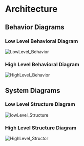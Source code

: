 # Architecture

## Behavior Diagrams


### Low Level Behavioral Diagram


![LowLevel_Behavior](https://user-images.githubusercontent.com/65659795/120634699-2da0ab00-c489-11eb-8b6d-b9c00e1c50c9.png)

### High Level Behavioral Diagram

![HighLevel_Behavior](https://user-images.githubusercontent.com/65659795/120642083-12866900-c492-11eb-8d1c-0827f6e055ba.png)


## System Diagrams

### Low Level Structure Diagram

![lowLevel_Structure](https://user-images.githubusercontent.com/65659795/120634970-86704380-c489-11eb-8ae4-22b804e5f2c0.png)

### High Level Structure Diagram

![HighLevel_Structor](https://user-images.githubusercontent.com/65659795/120635689-65f4b900-c48a-11eb-9553-e0d699a92d2b.jpg)



